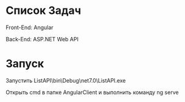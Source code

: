 <h1>Список Задач</h1>

<p>Front-End: Angular</p>
<p>Back-End: ASP.NET Web API</p>

<h1>Запуск</h1>
<p>Запустить ListAPI\bin\Debug\net7.0\ListAPI.exe</p>
<p>Открыть cmd в папке AngularClient и выполнить команду ng serve</p>
